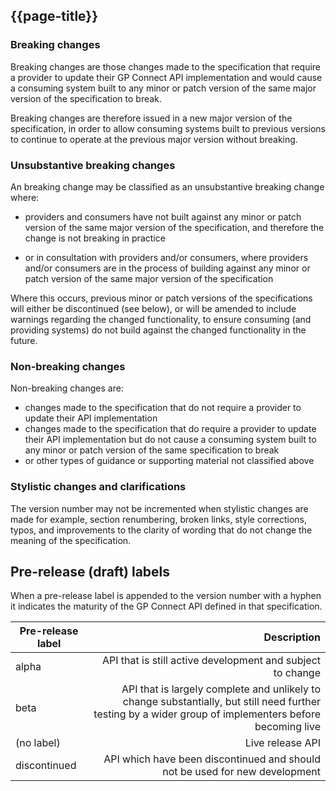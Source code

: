 ## {{page-title}}

### Breaking changes
Breaking changes are those changes made to the specification that require a provider to update their GP Connect API implementation and would cause a consuming system built to any minor or patch version of the same major version of the specification to break.

Breaking changes are therefore issued in a new major version of the specification, in order to allow consuming systems built to previous versions to continue to operate at the previous major version without breaking.

### Unsubstantive breaking changes
An breaking change may be classified as an unsubstantive breaking change where:

- providers and consumers have not built against any minor or patch version of the same major version of the specification, and therefore the change is not breaking in practice

- or in consultation with providers and/or consumers, where providers and/or consumers are in the process of building against any minor or patch version of the same major version of the specification

Where this occurs, previous minor or patch versions of the specifications will either be discontinued (see below), or will be amended to include warnings regarding the changed functionality, to ensure consuming (and providing systems) do not build against the changed functionality in the future.

### Non-breaking changes
Non-breaking changes are:

- changes made to the specification that do not require a provider to update their API implementation
- changes made to the specification that do require a provider to update their API implementation but do not cause a consuming system built to any minor or patch version of the same specification to break
- or other types of guidance or supporting material not classified above

### Stylistic changes and clarifications
The version number may not be incremented when stylistic changes are made for example, section renumbering, broken links, style corrections, typos, and improvements to the clarity of wording that do not change the meaning of the specification.

## Pre-release (draft) labels
When a pre-release label is appended to the version number with a hyphen it indicates the maturity of the GP Connect API defined in that specification.

| Pre-release label   |     Description      | 
|----------|-------------:|
| alpha |  API that is still active development and subject to change | 
| beta |   API that is largely complete and unlikely to change substantially, but still need further testing by a wider group of implementers before becoming live   |  
| (no label) | Live release API |  
| discontinued | API which have been discontinued and should not be used for new development | 



